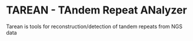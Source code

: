# TAREAN - TAndem Repeat ANalyzer
Tarean is tools for reconstruction/detection of tandem repeats from NGS data
